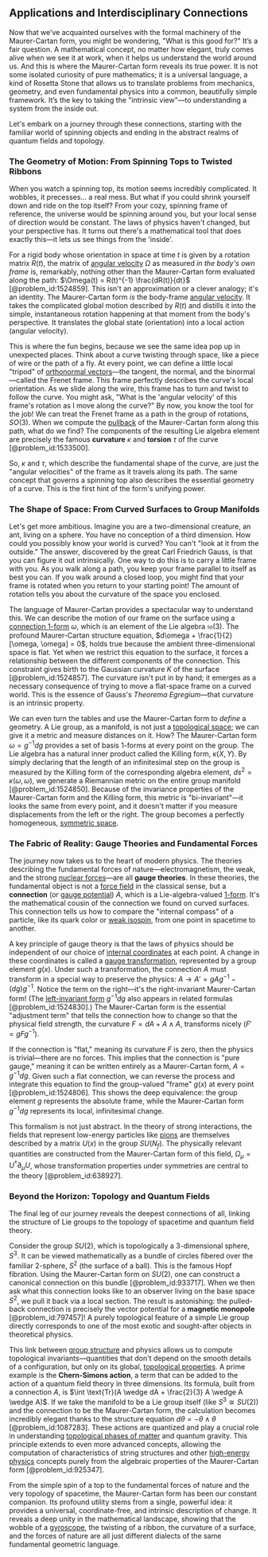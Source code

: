 ## Applications and Interdisciplinary Connections

Now that we’ve acquainted ourselves with the formal machinery of the Maurer-Cartan form, you might be wondering, "What is this good for?" It’s a fair question. A mathematical concept, no matter how elegant, truly comes alive when we see it at work, when it helps us understand the world around us. And this is where the Maurer-Cartan form reveals its true power. It is not some isolated curiosity of pure mathematics; it is a universal language, a kind of Rosetta Stone that allows us to translate problems from mechanics, geometry, and even fundamental physics into a common, beautifully simple framework. It’s the key to taking the "intrinsic view"—to understanding a system from the inside out.

Let's embark on a journey through these connections, starting with the familiar world of spinning objects and ending in the abstract realms of quantum fields and topology.

### The Geometry of Motion: From Spinning Tops to Twisted Ribbons

When you watch a spinning top, its motion seems incredibly complicated. It wobbles, it precesses... a real mess. But what if you could shrink yourself down and ride on the top itself? From your cozy, spinning frame of reference, the universe would be spinning around you, but your local sense of direction would be constant. The laws of physics haven't changed, but your perspective has. It turns out there's a mathematical tool that does exactly this—it lets us see things from the 'inside'.

For a rigid body whose orientation in space at time $t$ is given by a rotation matrix $R(t)$, the matrix of [angular velocity](@article_id:192045) $\Omega$ as measured *in the body's own frame* is, remarkably, nothing other than the Maurer-Cartan form evaluated along the path: $\Omega(t) = R(t)^{-1} \frac{dR(t)}{dt}$ [@problem_id:1524859]. This isn't an approximation or a clever analogy; it's an identity. The Maurer-Cartan form *is* the body-frame [angular velocity](@article_id:192045). It takes the complicated global motion described by $R(t)$ and distills it into the simple, instantaneous rotation happening at that moment from the body's perspective. It translates the global state (orientation) into a local action (angular velocity).

This is where the fun begins, because we see the same idea pop up in unexpected places. Think about a curve twisting through space, like a piece of wire or the path of a fly. At every point, we can define a little local "tripod" of [orthonormal vectors](@article_id:151567)—the tangent, the normal, and the binormal—called the Frenet frame. This frame perfectly describes the curve's local orientation. As we slide along the wire, this frame has to turn and twist to follow the curve. You might ask, "What is the 'angular velocity' of this frame's rotation as I move along the curve?" By now, you know the tool for the job! We can treat the Frenet frame as a path in the group of rotations, $SO(3)$. When we compute the [pullback](@article_id:160322) of the Maurer-Cartan form along this path, what do we find? The components of the resulting Lie algebra element are precisely the famous **curvature** $\kappa$ and **torsion** $\tau$ of the curve [@problem_id:1533500].

So, $\kappa$ and $\tau$, which describe the fundamental shape of the curve, are just the "angular velocities" of the frame as it travels along its path. The same concept that governs a spinning top also describes the essential geometry of a curve. This is the first hint of the form's unifying power.

### The Shape of Space: From Curved Surfaces to Group Manifolds

Let's get more ambitious. Imagine you are a two-dimensional creature, an ant, living on a sphere. You have no conception of a third dimension. How could you possibly know your world is curved? You can't "look at it from the outside." The answer, discovered by the great Carl Friedrich Gauss, is that you can figure it out intrinsically. One way to do this is to carry a little frame with you. As you walk along a path, you keep your frame parallel to itself as best you can. If you walk around a closed loop, you might find that your frame is rotated when you return to your starting point! The amount of rotation tells you about the curvature of the space you enclosed.

The language of Maurer-Cartan provides a spectacular way to understand this. We can describe the motion of our frame on the surface using a [connection 1-form](@article_id:180638) $\omega$, which is an element of the Lie algebra $\mathfrak{so}(3)$. The profound Maurer-Cartan structure equation, $d\omega + \frac{1}{2}[\omega, \omega] = 0$, holds true because the ambient three-dimensional space is flat. Yet when we restrict this equation to the surface, it forces a relationship between the different components of the connection. This constraint gives birth to the Gaussian curvature $K$ of the surface [@problem_id:1524857]. The curvature isn't put in by hand; it emerges as a necessary consequence of trying to move a flat-space frame on a curved world. This is the essence of Gauss's *Theorema Egregium*—that curvature is an intrinsic property.

We can even turn the tables and use the Maurer-Cartan form to *define* a geometry. A Lie group, as a manifold, is not just a [topological space](@article_id:148671); we can give it a metric and measure distances on it. How? The Maurer-Cartan form $\omega = g^{-1}dg$ provides a set of basis 1-forms at every point on the group. The Lie algebra has a natural inner product called the Killing form, $\kappa(X,Y)$. By simply declaring that the length of an infinitesimal step on the group is measured by the Killing form of the corresponding algebra element, $ds^2 = \kappa(\omega, \omega)$, we generate a Riemannian metric on the entire group manifold [@problem_id:1524850]. Because of the invariance properties of the Maurer-Cartan form and the Killing form, this metric is "bi-invariant"—it looks the same from every point, and it doesn't matter if you measure displacements from the left or the right. The group becomes a perfectly homogeneous, [symmetric space](@article_id:182689).

### The Fabric of Reality: Gauge Theories and Fundamental Forces

The journey now takes us to the heart of modern physics. The theories describing the fundamental forces of nature—electromagnetism, the weak, and the strong [nuclear forces](@article_id:142754)—are all **gauge theories**. In these theories, the fundamental object is not a [force field](@article_id:146831) in the classical sense, but a **connection** (or [gauge potential](@article_id:188491)) $A$, which is a Lie-algebra-valued [1-form](@article_id:275357). It's the mathematical cousin of the connection we found on curved surfaces. This connection tells us how to compare the "internal compass" of a particle, like its quark color or [weak isospin](@article_id:157672), from one point in spacetime to another.

A key principle of gauge theory is that the laws of physics should be independent of our choice of [internal coordinates](@article_id:169270) at each point. A change in these coordinates is called a [gauge transformation](@article_id:140827), represented by a group element $g(x)$. Under such a transformation, the connection $A$ must transform in a special way to preserve the physics: $A \to A' = gAg^{-1} - (dg)g^{-1}$. Notice the term on the right—it's the right-invariant Maurer-Cartan form! (The [left-invariant form](@article_id:203285) $g^{-1}dg$ also appears in related formulas [@problem_id:1524830].) The Maurer-Cartan form is the essential "adjustment term" that tells the connection how to change so that the physical field strength, the curvature $F=dA+A \wedge A$, transforms nicely ($F' = gFg^{-1}$).

If the connection is "flat," meaning its curvature $F$ is zero, then the physics is trivial—there are no forces. This implies that the connection is "pure gauge," meaning it can be written entirely as a Maurer-Cartan form, $A = g^{-1}dg$. Given such a flat connection, we can reverse the process and integrate this equation to find the group-valued "frame" $g(x)$ at every point [@problem_id:1524806]. This shows the deep equivalence: the group element $g$ represents the absolute frame, while the Maurer-Cartan form $g^{-1}dg$ represents its local, infinitesimal change.

This formalism is not just abstract. In the theory of strong interactions, the fields that represent low-energy particles like [pions](@article_id:147429) are themselves described by a matrix $U(x)$ in the group $SU(N_f)$. The physically relevant quantities are constructed from the Maurer-Cartan form of this field, $\Omega_\mu = U^\dagger \partial_\mu U$, whose transformation properties under symmetries are central to the theory [@problem_id:638927].

### Beyond the Horizon: Topology and Quantum Fields

The final leg of our journey reveals the deepest connections of all, linking the structure of Lie groups to the topology of spacetime and quantum field theory.

Consider the group $SU(2)$, which is topologically a 3-dimensional sphere, $S^3$. It can be viewed mathematically as a bundle of circles fibered over the familiar 2-sphere, $S^2$ (the surface of a ball). This is the famous Hopf fibration. Using the Maurer-Cartan form on $SU(2)$, one can construct a canonical connection on this bundle [@problem_id:933717]. When we then ask what this connection looks like to an observer living on the base space $S^2$, we pull it back via a local section. The result is astonishing: the pulled-back connection is precisely the vector potential for a **magnetic monopole** [@problem_id:797457]! A purely topological feature of a simple Lie group directly corresponds to one of the most exotic and sought-after objects in theoretical physics.

This link between [group structure](@article_id:146361) and physics allows us to compute topological invariants—quantities that don't depend on the smooth details of a configuration, but only on its global, [topological properties](@article_id:154172). A prime example is the **Chern-Simons action**, a term that can be added to the action of a quantum field theory in three dimensions. Its formula, built from a connection $A$, is $\int \text{Tr}(A \wedge dA + \frac{2}{3} A \wedge A \wedge A)$. If we take the manifold to be a Lie group itself (like $S^3 \cong SU(2)$) and the connection to be the Maurer-Cartan form, the calculation becomes incredibly elegant thanks to the structure equation $d\theta = -\theta \wedge \theta$ [@problem_id:1087283]. These actions are quantized and play a crucial role in understanding [topological phases of matter](@article_id:143620) and quantum gravity. This principle extends to even more advanced concepts, allowing the computation of characteristics of string structures and other [high-energy physics](@article_id:180766) concepts purely from the algebraic properties of the Maurer-Cartan form [@problem_id:925347].

From the simple spin of a top to the fundamental forces of nature and the very topology of spacetime, the Maurer-Cartan form has been our constant companion. Its profound utility stems from a single, powerful idea: it provides a universal, coordinate-free, and intrinsic description of change. It reveals a deep unity in the mathematical landscape, showing that the wobble of a [gyroscope](@article_id:172456), the twisting of a ribbon, the curvature of a surface, and the forces of nature are all just different dialects of the same fundamental geometric language.